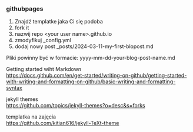 ### githubpages

1. Znajdź templatke jaka Ci się podoba
2. fork it
3. nazwij repo \<your user name\>.github.io
4. zmodyfikuj \_config.yml
5. dodaj nowy post
   _posts/2024-03-11-my-first-blopost.md

Pliki powinny być w formacie: yyyy-mm-dd-your-blog-post-name.md  

Getting started wiht Markdown  
https://docs.github.com/en/get-started/writing-on-github/getting-started-with-writing-and-formatting-on-github/basic-writing-and-formatting-syntax  

jekyll themes  
https://github.com/topics/jekyll-themes?o=desc&s=forks  

templatka na zajęcia  
https://github.com/kitian616/jekyll-TeXt-theme  
